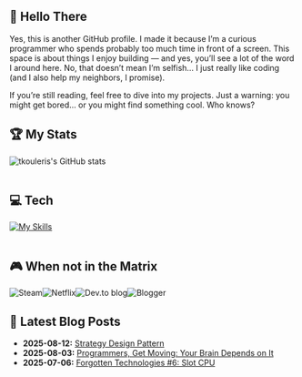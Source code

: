 <div > 

## 👋 Hello There  
Yes, this is another GitHub profile. I made it because I’m a curious programmer who spends probably too much time in front of a screen. This space is about things I enjoy building — and yes, you’ll see a lot of the word I around here. No, that doesn’t mean I’m selfish… I just really like coding (and I also help my neighbors, I promise).

If you’re still reading, feel free to dive into my projects. Just a warning: you might get bored… or you might find something cool. Who knows?
  
## 🏆 My Stats
![tkouleris's GitHub stats](https://github-readme-stats.vercel.app/api?username=tkouleris&hide=contribs,prs&theme=dracula)
<br><br>  
##  💻 Tech
[![My Skills](https://skillicons.dev/icons?i=php,py,java,laravel,flask,spring,html,js,jquery,vue,react,mysql,idea,postman,linux&perline=15)](https://skillicons.dev)
<br><br>
## 🎮 When not in the Matrix
![Steam](https://img.shields.io/badge/steam-%23000000.svg?style=for-the-badge&logo=steam&logoColor=white)![Netflix](https://img.shields.io/badge/Netflix-E50914?style=for-the-badge&logo=netflix&logoColor=white)![Dev.to blog](https://img.shields.io/badge/dev.to-0A0A0A?style=for-the-badge&logo=dev.to&logoColor=white)![Blogger](https://img.shields.io/badge/Blogger-FF5722?style=for-the-badge&logo=blogger&logoColor=white) 

## :thread: Latest Blog Posts
<ul>
  <li> <b>2025-08-12:</b> <a href="https://tkouleris.eu/blog/strategy-design-pattern" target="_blank">Strategy Design Pattern</a></li>
  <li> <b>2025-08-03:</b> <a href="https://tkouleris.eu/blog/programmers-get-moving" target="_blank">Programmers, Get Moving: Your Brain Depends on It</a></li>
  <li> <b>2025-07-06:</b> <a href="https://tkouleris.eu/blog/slot-cpu" target="_blank">Forgotten Technologies #6: Slot CPU</a></li>
</ul>
</div>
